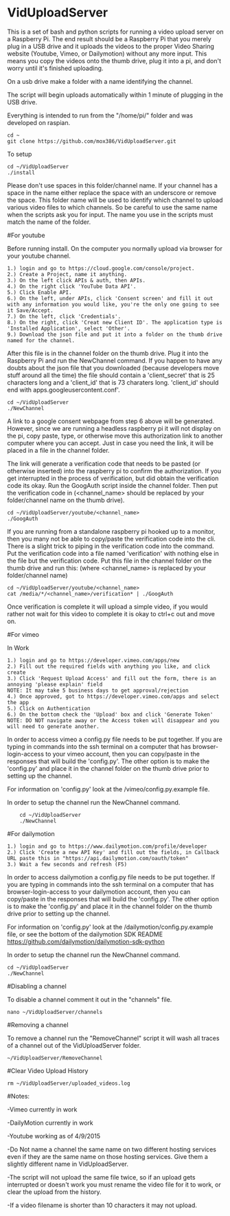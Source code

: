 # VidUploadServer

This is a set of bash and python scripts for running a video upload server on a Raspberry Pi. The end result should be a Raspberry Pi that you merely plug in a USB drive and it uploads the videos to the 
proper Video Sharing website (Youtube, Vimeo, or Dailymotion) without any more input. This means you copy the videos onto the thumb drive, plug it into a pi, and don't worry until it's finished uploading.

On a usb drive make a folder with a name identifying the channel. 

The script will begin uploads automatically within 1 minute of plugging in the USB drive.

Everything is intended to run from the "/home/pi/" folder and was developed on raspian.

	cd ~
	git clone https://github.com/mox386/VidUploadServer.git

To setup

	cd ~/VidUploadServer
	./install

Please don't use spaces in this folder/channel name. If your channel has a space in the name either replace the space with an underscore or remove the space. This folder name will be used to identify which 
channel to upload various video files to which channels. So be careful to use the same name when the scripts ask you for input. 
The name you use in the scripts must match the name of the folder.

#For youtube 

Before running install. On the computer you normally upload via browser for your youtube channel. 
	
	1.) login and go to https://cloud.google.com/console/project.
	2.) Create a Project, name it anything.
	3.) On the left click APIs & auth, then APIs.
	4.) On the right click 'YouTube Data API'.
	5.) Click Enable API.
	6.) On the left, under APIs, click 'Consent screen' and fill it out with any information you would like, you're the only one going to see it Save/Accept.
	7.) On the left, click 'Credentials'.
	8.) On the right, click 'Creat new Client ID'. The application type is 'Installed Application', select 'Other'.
	9.) Download the json file and put it into a folder on the thumb drive named for the channel.

After this file is in the channel folder on the thumb drive. Plug it into the Raspberry Pi and run the NewChannel command. If you happen to have any doubts about the json file that you downloaded (because 
developers move stuff around all the time) the file should contain a 'client_secret' that is 25 characters long and a 'client_id' that is 73 charaters long. 'client_id' should end with 
apps.googleusercontent.conf'.

	cd ~/VidUploadServer
	./NewChannel

A link to a google consent webpage from step 6 above will be generated. However, since we are running a headless raspberry pi it will not display on the pi, copy paste, type, or otherwise move this 
authorization link to another computer where you can accept. Just in case you need the link, it will be placed in a file in the channel folder.

The link will generate a verification code that needs to be pasted (or otherwise inserted) into the raspberry pi to confirm the authorization. If you get interrupted in the process of verification, 
but did obtain the verification code its okay. Run the GoogAuth script inside the channel folder. Then put the verification code in (<channel_name> should be replaced by your folder/channel name on 
the thumb drive).

	cd ~/VidUploadServer/youtube/<channel_name>
	./GoogAuth

If you are running from a standalone raspberry pi hooked up to a monitor, then you many not be able to copy/paste the verification code into the cli. 
There is a slight trick to piping in the verification code into the command. Put the verification code into a file named 'verification' with nothing else in the file but the verification code. Put this file in the channel folder on the thumb drive and run this: (where <channel_name> is replaced by your folder/channel name)

	cd ~/VidUploadServer/youtube/<channel_name>
	cat /media/*/<channel_name>/verification* | ./GoogAuth

Once verification is complete it will upload a simple video, if you would rather not wait for this video to complete it is okay to ctrl+c out and move on.

#For vimeo

In Work

	1.) login and go to https://developer.vimeo.com/apps/new
	2.) Fill out the required fields with anything you like, and click create 
	3.) Click 'Request Upload Access' and fill out the form, there is an annoying 'please explain' field 
	NOTE: It may take 5 business days to get approval/rejection
	4.) Once approved, got to https://developer.vimeo.com/apps and select the app
	5.) Click on Authentication
	6.) On the bottom check the 'Upload' box and click 'Generate Token'
	NOTE: DO NOT navigate away or the Access token will disappear and you will need to generate another.

In order to access vimeo a config.py file needs to be put together. If you are typing in commands into the ssh terminal on a computer that has browser-login-access to your vimeo account,
then you can copy/paste in the responses that will build the 'config.py'. The other option is to make the 'config.py' and place it in the channel folder on the thumb drive prior to setting up the
channel.

For information on 'config.py' look at the /vimeo/config.py.example file.

In order to setup the channel run the NewChannel command.

        cd ~/VidUploadServer
        ./NewChannel


#For dailymotion

	1.) login and go to https://www.dailymotion.com/profile/developer
	2.) Click 'Create a new API Key' and fill out the fields, in Callback URL paste this in "https://api.dailymotion.com/oauth/token"
	3.) Wait a few seconds and refresh (F5)

In order to access dailymotion a config.py file needs to be put together. If you are typing in commands into the ssh terminal on a computer that has browser-login-access to your dailymotion account, 
then you can copy/paste in the responses that will build the 'config.py'. The other option is to make the 'config.py' and place it in the channel folder on the thumb drive prior to setting up the
channel.

For information on 'config.py' look at the /dailymotion/config.py.example file, or see the bottom of the dailymotion SDK README https://github.com/dailymotion/dailymotion-sdk-python

In order to setup the channel run the NewChannel command.

	cd ~/VidUploadServer
	./NewChannel

#Disabling a channel

To disable a channel comment it out in the "channels" file.

	nano ~/VidUploadServer/channels

#Removing a channel

To remove a channel run the "RemoveChannel" script it will wash all traces of a channel out of the VidUploadServer folder.

	~/VidUploadServer/RemoveChannel

#Clear Video Upload History

	rm ~/VidUploadServer/uploaded_videos.log

#Notes:

-Vimeo currently in work

-DailyMotion currently in work

-Youtube working as of 4/9/2015

-Do Not name a channel the same name on two different hosting services even if they are the same name on those hosting services. Give them a slightly different name in VidUploadServer.

-The script will not upload the same file twice, so if an upload gets interrupted or doesn't work you must rename the video file for it to work, or clear the upload from the history.

-If a video filename is shorter than 10 characters it may not upload.
